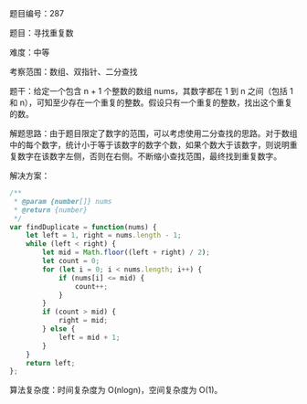 题目编号：287

题目：寻找重复数

难度：中等

考察范围：数组、双指针、二分查找

题干：给定一个包含 n + 1 个整数的数组 nums，其数字都在 1 到 n 之间（包括 1 和 n），可知至少存在一个重复的整数。假设只有一个重复的整数，找出这个重复的数。

解题思路：由于题目限定了数字的范围，可以考虑使用二分查找的思路。对于数组中的每个数字，统计小于等于该数字的数字个数，如果个数大于该数字，则说明重复数字在该数字左侧，否则在右侧。不断缩小查找范围，最终找到重复数字。

解决方案：

```javascript
/**
 * @param {number[]} nums
 * @return {number}
 */
var findDuplicate = function(nums) {
    let left = 1, right = nums.length - 1;
    while (left < right) {
        let mid = Math.floor((left + right) / 2);
        let count = 0;
        for (let i = 0; i < nums.length; i++) {
            if (nums[i] <= mid) {
                count++;
            }
        }
        if (count > mid) {
            right = mid;
        } else {
            left = mid + 1;
        }
    }
    return left;
};
```

算法复杂度：时间复杂度为 O(nlogn)，空间复杂度为 O(1)。